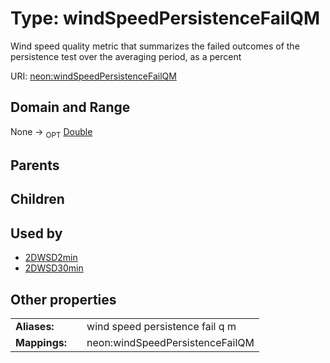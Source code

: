 
# Type: windSpeedPersistenceFailQM


Wind speed quality metric that summarizes  the failed outcomes of the persistence test over the averaging period, as a percent

URI: [neon:windSpeedPersistenceFailQM](https://data.neonscience.org/windSpeedPersistenceFailQM)


## Domain and Range

None ->  <sub>OPT</sub> [Double](types/Double.md)

## Parents


## Children


## Used by

 * [2DWSD2min](2DWSD2min.md)
 * [2DWSD30min](2DWSD30min.md)

## Other properties

|  |  |  |
| --- | --- | --- |
| **Aliases:** | | wind speed persistence fail q m |
| **Mappings:** | | neon:windSpeedPersistenceFailQM |

